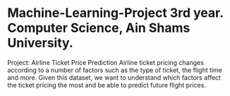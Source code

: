 # Machine-Learning-Project 3rd year. Computer Science, Ain Shams University.
Project: Airline Ticket Price Prediction
Airline ticket pricing changes according to a number of factors such as the type of 
ticket, the flight time and more. Given this dataset, we want to understand which 
factors affect the ticket pricing the most and be able to predict future flight prices.
